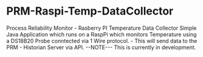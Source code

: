 # PRM-Raspi-Temp-DataCollector
Process Reliability Monitor - Rasberry PI Temperature Data Collector
Simple Java Application which runs on a RaspPi which
 monitors Temperature using a DS18B20 Probe conntected 
 via 1 Wire protocol. - This will send data to the PRM - Historian Server via API.
 --NOTE--- This is currently in development. 
